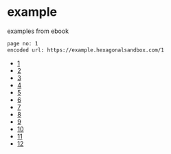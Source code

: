 # example
examples from ebook

```bash
page no: 1
encoded url: https://example.hexagonalsandbox.com/1
```


+ [1](1/README.md)
+ [2](2/README.md)
+ [3](3/README.md)
+ [4](4/README.md)
+ [5](5/README.md)
+ [6](6/README.md)
+ [7](7/README.md)
+ [8](8/README.md)
+ [9](9/README.md)
+ [10](10/README.md)
+ [11](11/README.md)
+ [12](12/README.md)
